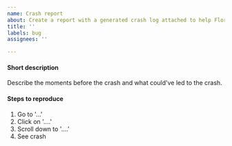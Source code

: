 ```yaml
---
name: Crash report
about: Create a report with a generated crash log attached to help FlorisBoard improve
title: ''
labels: bug
assignees: ''

---
```


<!--
- Important: Use this template only if you can paste a generated crash log. If
             you don't have such log, use the "Bug report" template instead.
-
- Describe what you were doing what could've led to the crash and if the crash was random
  or reproducible.
- Please search existing bug/crash reports to avoid creating duplicates.
- Give your crash report a good name (no generics like "Error" or "Crash"), so
  others can easily identify the topic of your issue.
-
- Important: should your issue be regarding an OutOfMemory crash, please
             don't submit this bug report and check out issue #677 (is pinned).
-
- Thank you for your help in making FlorisBoard better!
-->

#### Short description
Describe the moments before the crash and what could've led to the crash.

#### Steps to reproduce
1. Go to '...'
2. Click on '....'
3. Scroll down to '....'
4. See crash

<!-- Paste the generated crash log below -->
